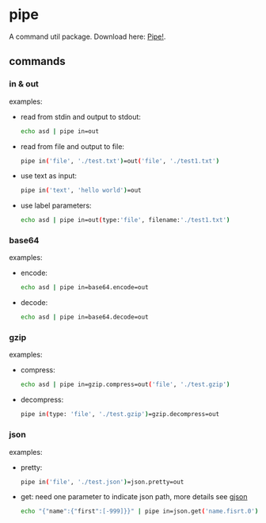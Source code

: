 # pipe

A command util package. Download here: [Pipe!](https://github.com/ToolPackage/pipe/releases/tag/v1.0).

## commands

### in & out

examples:
- read from stdin and output to stdout:
  ```sh
  echo asd | pipe in=out
  ```
- read from file and output to file:
  ```sh
  pipe in('file', './test.txt')=out('file', './test1.txt')
  ```
- use text as input:
  ```sh
  pipe in('text', 'hello world')=out
  ```
- use label parameters:
  ```sh
  echo asd | pipe in=out(type:'file', filename:'./test1.txt')
  ```

### base64

examples:
- encode:
  ```sh
  echo asd | pipe in=base64.encode=out
  ```
- decode:
  ```sh
  echo asd | pipe in=base64.decode=out
  ```

### gzip

examples:
- compress:
  ```sh
  echo asd | pipe in=gzip.compress=out('file', './test.gzip')
  ```
- decompress:
  ```sh
  pipe in(type: 'file', './test.gzip')=gzip.decompress=out
  ```

### json

examples:
- pretty:
  ```sh
  pipe in('file', './test.json')=json.pretty=out
  ```
- get: need one parameter to indicate json path, more details see [gjson](https://github.com/tidwall/gjson)
  ```sh
  echo "{"name":{"first":[-999]}}" | pipe in=json.get('name.fisrt.0')=out
  ```
  